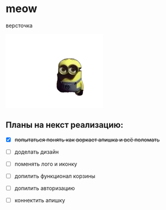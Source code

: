 # meow
<!-- Общий бэкап проекта - все файлы обновлены -->
версточка

![мемный миньон](public/images/ui/миньонnoback.png)

## Планы на некст реализацию:
- [x] ~~попытаться понять как воркает апишка и всё поломать~~
- [ ] доделать дизайн
- [ ] поменять лого и иконку
- [ ] допилить функционал корзины
- [ ] допилить авторизацию
- [ ] коннектить апишку

